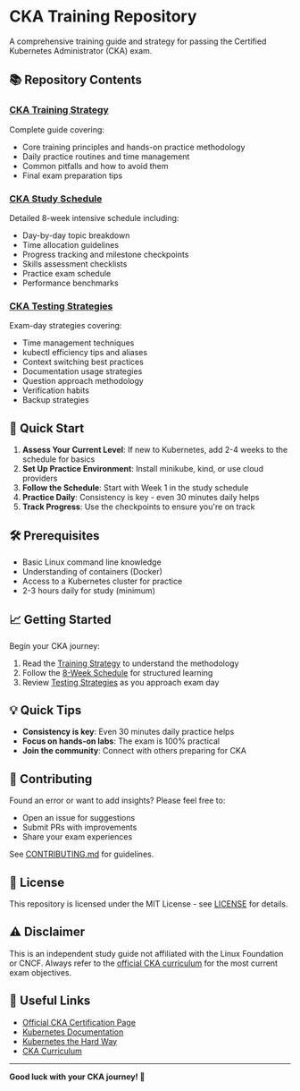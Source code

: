 # CKA Training Repository

A comprehensive training guide and strategy for passing the Certified Kubernetes Administrator (CKA) exam.

## 📚 Repository Contents

### [CKA Training Strategy](./CKA-Training-Strategy.md)
Complete guide covering:
- Core training principles and hands-on practice methodology
- Daily practice routines and time management
- Common pitfalls and how to avoid them
- Final exam preparation tips

### [CKA Study Schedule](./CKA-Schedule.md)
Detailed 8-week intensive schedule including:
- Day-by-day topic breakdown
- Time allocation guidelines
- Progress tracking and milestone checkpoints
- Skills assessment checklists
- Practice exam schedule
- Performance benchmarks

### [CKA Testing Strategies](./CKA-Testing-Strategies.md)
Exam-day strategies covering:
- Time management techniques
- kubectl efficiency tips and aliases
- Context switching best practices
- Documentation usage strategies
- Question approach methodology
- Verification habits
- Backup strategies

## 🎯 Quick Start

1. **Assess Your Current Level**: If new to Kubernetes, add 2-4 weeks to the schedule for basics
2. **Set Up Practice Environment**: Install minikube, kind, or use cloud providers
3. **Follow the Schedule**: Start with Week 1 in the study schedule
4. **Practice Daily**: Consistency is key - even 30 minutes daily helps
5. **Track Progress**: Use the checkpoints to ensure you're on track

## 🛠️ Prerequisites

- Basic Linux command line knowledge
- Understanding of containers (Docker)
- Access to a Kubernetes cluster for practice
- 2-3 hours daily for study (minimum)

## 📈 Getting Started

Begin your CKA journey:
1. Read the [Training Strategy](./CKA-Training-Strategy.md) to understand the methodology
2. Follow the [8-Week Schedule](./CKA-Schedule.md) for structured learning
3. Review [Testing Strategies](./CKA-Testing-Strategies.md) as you approach exam day

## 💡 Quick Tips

- **Consistency is key**: Even 30 minutes daily practice helps
- **Focus on hands-on labs**: The exam is 100% practical
- **Join the community**: Connect with others preparing for CKA

## 🤝 Contributing

Found an error or want to add insights? Please feel free to:
- Open an issue for suggestions
- Submit PRs with improvements
- Share your exam experiences

See [CONTRIBUTING.md](./CONTRIBUTING.md) for guidelines.

## 📝 License

This repository is licensed under the MIT License - see [LICENSE](./LICENSE) for details.

## ⚠️ Disclaimer

This is an independent study guide not affiliated with the Linux Foundation or CNCF. Always refer to the [official CKA curriculum](https://training.linuxfoundation.org/certification/certified-kubernetes-administrator-cka/) for the most current exam objectives.

## 🔗 Useful Links

- [Official CKA Certification Page](https://training.linuxfoundation.org/certification/certified-kubernetes-administrator-cka/)
- [Kubernetes Documentation](https://kubernetes.io/docs/)
- [Kubernetes the Hard Way](https://github.com/kelseyhightower/kubernetes-the-hard-way)
- [CKA Curriculum](https://github.com/cncf/curriculum)

---

**Good luck with your CKA journey! 🚀**